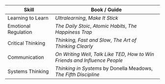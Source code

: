 | **Skill**             | **Book / Guide**                                                                 |
|-----------------------|----------------------------------------------------------------------------------|
| Learning to Learn     | *Ultralearning*, *Make It Stick*                                                 |
| Emotional Regulation  | *The Daily Stoic*, *Atomic Habits*, *The Happiness Trap*                         |
| Critical Thinking     | *Thinking, Fast and Slow*, *The Art of Thinking Clearly*                         |
| Communication         | *On Writing Well*, *Talk Like TED*, *How to Win Friends and Influence People*   |
| Systems Thinking      | *Thinking in Systems* by Donella Meadows, *The Fifth Discipline*                |

